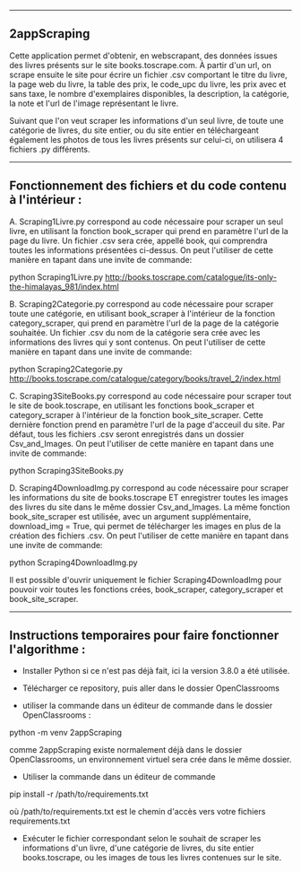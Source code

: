 -----------
2appScraping
------------

Cette application permet d'obtenir, en webscrapant, des données issues des livres présents sur le site books.toscrape.com.
À partir d'un url, on scrape ensuite le site pour écrire un fichier .csv comportant le titre du livre, la page web du livre, la table des prix, le code_upc du livre, les prix avec et sans taxe, le nombre d'exemplaires disponibles, la description, la catégorie, la note et l'url de l'image représentant le livre.

Suivant que l'on veut scraper les informations d'un seul livre, de toute une catégorie de livres, du site entier, ou du site entier en téléchargeant également les photos de tous les livres présents sur celui-ci, on utilisera 4 fichiers .py différents.
 
----------
Fonctionnement des fichiers et du code contenu à l'intérieur :
----------
A. Scraping1Livre.py correspond au code nécessaire pour scraper un seul livre, en utilisant la fonction book_scraper qui prend en paramètre l'url de la page du livre.
Un fichier .csv sera crée, appellé book, qui comprendra toutes les informations présentées ci-dessus.
On peut l'utiliser de cette manière en tapant dans une invite de commande:

python Scraping1Livre.py http://books.toscrape.com/catalogue/its-only-the-himalayas_981/index.html




B. Scraping2Categorie.py correspond au code nécessaire pour scraper toute une catégorie, en utilisant book_scraper à l'intérieur de la fonction category_scraper,
qui prend en paramètre l'url de la page de la catégorie souhaitée. Un fichier .csv du nom de la catégorie sera crée avec les informations des livres qui y sont contenus.
On peut l'utiliser de cette manière en tapant dans une invite de commande:

python Scraping2Categorie.py http://books.toscrape.com/catalogue/category/books/travel_2/index.html




C. Scraping3SiteBooks.py correspond au code nécessaire pour scraper tout le site de book.toscrape, en utilisant les fonctions book_scraper et category_scraper à l'intérieur
de la fonction book_site_scraper. Cette dernière fonction prend en paramètre l'url de la page d'acceuil du site.
Par défaut, tous les fichiers .csv seront enregistrés dans un dossier Csv_and_Images. 
On peut l'utiliser de cette manière en tapant dans une invite de commande:

python Scraping3SiteBooks.py




D. Scraping4DownloadImg.py correspond au code nécessaire pour scraper les informations du site de books.toscrape ET enregistrer toutes les images des livres
du site dans le même dossier Csv_and_Images. La même fonction book_site_scraper est utilisée, avec un argument supplémentaire, download_img = True, qui permet de télécharger les images en plus de la création des fichiers .csv.
On peut l'utiliser de cette manière en tapant dans une invite de commande:

python Scraping4DownloadImg.py


Il est possible d'ouvrir uniquement le fichier Scraping4DownloadImg  pour pouvoir voir toutes les fonctions crées, book_scraper, category_scraper et
book_site_scraper.



----------
Instructions temporaires pour faire fonctionner l'algorithme :
----------

- Installer Python si ce n'est pas déjà fait, ici la version 3.8.0 a été utilisée.

- Télécharger ce repository, puis aller dans le dossier OpenClassrooms

- utiliser la commande dans un éditeur de commande dans le dossier OpenClassrooms :

python -m venv 2appScraping

comme 2appScraping existe normalement déjà dans le dossier OpenClassrooms, un environnement virtuel sera crée dans le même dossier.

- Utiliser la commande dans un éditeur de commande
 
 pip install -r /path/to/requirements.txt 
 
 où /path/to/requirements.txt est le chemin d'accès vers votre fichiers requirements.txt
 
 - Exécuter le fichier correspondant selon le souhait de scraper les informations d'un livre, d'une catégorie de livres, du site entier books.toscrape, ou les images de
 tous les livres contenues sur le site.


